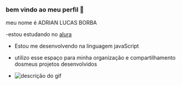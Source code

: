 ### bem vindo ao meu perfil 💙

meu nome é ADRIAN LUCAS BORBA

-estou estudando no [alura](https://www.alura.com.br/)
- Estou me desenvolvendo na linguagem javaScript
- utilizo esse espaço para minha organização e compartilhamento dosmeus projetos desenvolvidos

- ![descrição do gif](https://i.makeagif.com/media/1-28-2016/nLF1cR.gif)

